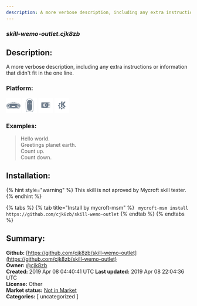 ```yaml
---
description: A more verbose description, including any extra instructions or
---
```


### _skill-wemo-outlet.cjk8zb_  
## Description:  
A more verbose description, including any extra instructions or
information that didn't fit in the one line.  
  
### Platform:  
 ![Mark I](../.gitbook/assets/mark-1-icon.png)  ![Mark II](../.gitbook/assets/mark-2-icon.png)  ![Picroft](../.gitbook/assets/picroft-icon.png)  ![plasmoid](../.gitbook/assets/kde.png)   
### Examples:  
> Hello world.  
> Greetings planet earth.  
> Count up.  
> Count down.  
  
## Installation:  
{% hint style="warning" %}
This skill is not aproved by Mycroft skill tester.
{% endhint %}
    
{% tabs %}
{% tab title="Install by mycroft-msm" %}
``` mycroft-msm install https://github.com/cjk8zb/skill-wemo-outlet```
{% endtab %}
  {% endtabs %}
    
## Summary:  
**Github:** [https://github.com/cjk8zb/skill-wemo-outlet](https://github.com/cjk8zb/skill-wemo-outlet)  
**Owner:** [@cjk8zb](https://github.com/cjk8zb)  
**Created:** 2019 Apr 08 04:40:41 UTC  **Last updated:** 2019 Apr 08 22:04:36 UTC  
**License:** Other  
**Market status:** [Not in Market](https://market.mycroft.ai/skill/)  
**Categories:** [ uncategorized ]   
